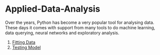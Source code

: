 # Applied-Data-Analysis

Over the years, Python has become a very popular tool for analysing data. These days it comes with support from many tools to do machine learning, data querying, neural networks and exploratory analysis.

1. [Fitting Data](https://nbviewer.org/github/bibliotekue/applied-data-analysis/blob/main/fitting_data.ipynb)
2. [Testing Model](https://nbviewer.org/github/bibliotekue/applied-data-analysis/blob/main/testing_model.ipynb)

